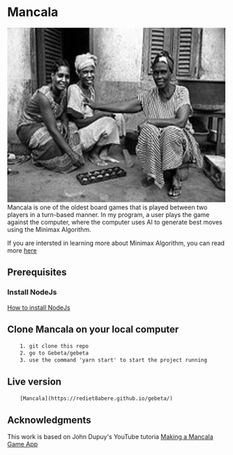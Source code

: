 # Mancala
<img src="public/images/AwaleMancala.jpg" width="500" height="400" />
Mancala is one of the oldest board games that is played between two players in a turn-based manner. In my program, a user plays the game against the computer, where the computer uses AI to generate best moves using the Minimax Algorithm.

If you are intersted in learning more about Minimax Algorithm, you can read more [here](https://medium.com/@rediet.abere/minimax-algorithm-aa1457521fc7)


## Prerequisites
  ### Install NodeJs
   [How to install NodeJs](https://nodejs.org/en/download/package-manager)
## Clone Mancala on your local computer
        1. git clone this repo
        2. go to Gebeta/gebeta
        3. use the command 'yarn start' to start the project running
## Live version
        [Mancala](https://rediet8abere.github.io/gebeta/)
## Acknowledgments
  This work is based on John Dupuy's YouTube tutoria [Making a Mancala Game App](https://www.youtube.com/watch?v=Y6P-_sTYQcM)
